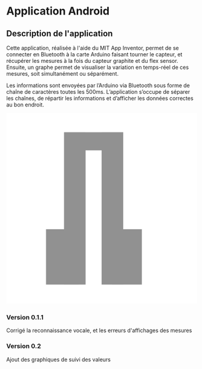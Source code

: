 # Application Android

## Description de l'application

Cette application, réalisée à l'aide du MIT App Inventor, permet de se connecter en Bluetooth à la carte Arduino faisant tourner le capteur, et récupérer les mesures à la fois du capteur graphite et du flex sensor. 
Ensuite, un graphe permet de visualiser la variation en temps-réel de ces mesures, soit simultanément ou séparément.

Les informations sont envoyées par l’Arduino via Bluetooth sous forme de chaîne de caractères toutes les 500ms. 
L’application s’occupe de séparer les chaînes, de répartir les informations et d’afficher les données correctes au bon endroit.

![Logo App Capteur](./Logo_Capteur-Graphite.png?raw=true "Logo")

### Version 0.1.1

Corrigé la reconnaissance vocale, et les erreurs d'affichages des mesures

### Version 0.2

Ajout des graphiques de suivi des valeurs
